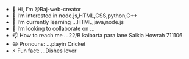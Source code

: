 - 👋 Hi, I’m @Raj-web-creator
- 👀 I’m interested in node.js,HTML,CSS,python,C++
- 🌱 I’m currently learning ...HTML,java,node.js
- 💞️ I’m looking to collaborate on ...
- 📫 How to reach me ...22/B kaibarta para lane Salkia Howrah 711106
- 😄 Pronouns: ...playin Cricket
- ⚡ Fun fact: ...Dishes lover

<!---
Raj-web-creator/Raj-web-creator is a ✨ special ✨ repository because its `README.md` (this file) appears on your GitHub profile.
You can click the Preview link to take a look at your changes.
--->

